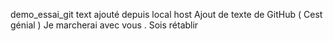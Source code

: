  demo_essai_git
 text ajouté depuis local host
 Ajout de texte de GitHub ( Cest génial )
Je marcherai avec vous . Sois rétablir
 
 
